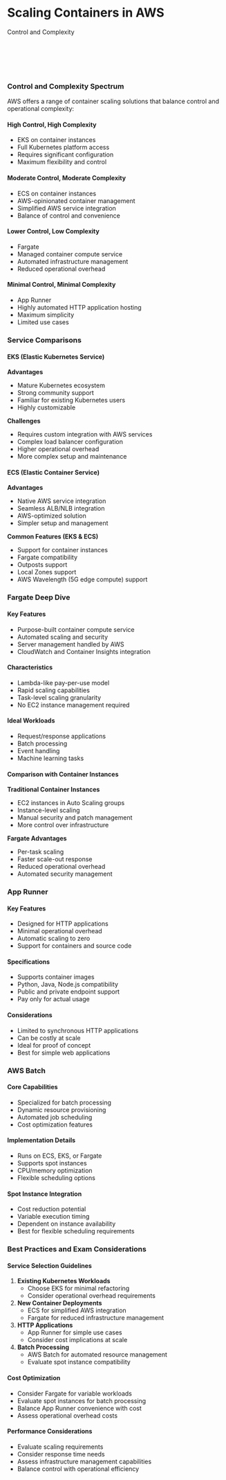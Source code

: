 # Scaling Containers in AWS

Control and Complexity

<figure><img src="../../../../.gitbook/assets/image (128).png" alt=""><figcaption></figcaption></figure>

<figure><img src="../../../../.gitbook/assets/image (135).png" alt=""><figcaption></figcaption></figure>

<figure><img src="../../../../.gitbook/assets/image (129).png" alt=""><figcaption></figcaption></figure>



<figure><img src="../../../../.gitbook/assets/image (131).png" alt=""><figcaption></figcaption></figure>

<figure><img src="../../../../.gitbook/assets/image (132).png" alt=""><figcaption></figcaption></figure>

<figure><img src="../../../../.gitbook/assets/image (133).png" alt=""><figcaption></figcaption></figure>

### Control and Complexity Spectrum

AWS offers a range of container scaling solutions that balance control and operational complexity:

#### High Control, High Complexity

* EKS on container instances
* Full Kubernetes platform access
* Requires significant configuration
* Maximum flexibility and control

#### Moderate Control, Moderate Complexity

* ECS on container instances
* AWS-opinionated container management
* Simplified AWS service integration
* Balance of control and convenience

#### Lower Control, Low Complexity

* Fargate
* Managed container compute service
* Automated infrastructure management
* Reduced operational overhead

#### Minimal Control, Minimal Complexity

* App Runner
* Highly automated HTTP application hosting
* Maximum simplicity
* Limited use cases

### Service Comparisons

#### EKS (Elastic Kubernetes Service)

**Advantages**

* Mature Kubernetes ecosystem
* Strong community support
* Familiar for existing Kubernetes users
* Highly customizable

**Challenges**

* Requires custom integration with AWS services
* Complex load balancer configuration
* Higher operational overhead
* More complex setup and maintenance

#### ECS (Elastic Container Service)

**Advantages**

* Native AWS service integration
* Seamless ALB/NLB integration
* AWS-optimized solution
* Simpler setup and management

**Common Features (EKS & ECS)**

* Support for container instances
* Fargate compatibility
* Outposts support
* Local Zones support
* AWS Wavelength (5G edge compute) support

### Fargate Deep Dive

#### Key Features

* Purpose-built container compute service
* Automated scaling and security
* Server management handled by AWS
* CloudWatch and Container Insights integration

#### Characteristics

* Lambda-like pay-per-use model
* Rapid scaling capabilities
* Task-level scaling granularity
* No EC2 instance management required

#### Ideal Workloads

* Request/response applications
* Batch processing
* Event handling
* Machine learning tasks

#### Comparison with Container Instances

**Traditional Container Instances**

* EC2 instances in Auto Scaling groups
* Instance-level scaling
* Manual security and patch management
* More control over infrastructure

**Fargate Advantages**

* Per-task scaling
* Faster scale-out response
* Reduced operational overhead
* Automated security management

### App Runner

#### Key Features

* Designed for HTTP applications
* Minimal operational overhead
* Automatic scaling to zero
* Support for containers and source code

#### Specifications

* Supports container images
* Python, Java, Node.js compatibility
* Public and private endpoint support
* Pay only for actual usage

#### Considerations

* Limited to synchronous HTTP applications
* Can be costly at scale
* Ideal for proof of concept
* Best for simple web applications

### AWS Batch

#### Core Capabilities

* Specialized for batch processing
* Dynamic resource provisioning
* Automated job scheduling
* Cost optimization features

#### Implementation Details

* Runs on ECS, EKS, or Fargate
* Supports spot instances
* CPU/memory optimization
* Flexible scheduling options

#### Spot Instance Integration

* Cost reduction potential
* Variable execution timing
* Dependent on instance availability
* Best for flexible scheduling requirements

### Best Practices and Exam Considerations

#### Service Selection Guidelines

1. **Existing Kubernetes Workloads**
   * Choose EKS for minimal refactoring
   * Consider operational overhead requirements
2. **New Container Deployments**
   * ECS for simplified AWS integration
   * Fargate for reduced infrastructure management
3. **HTTP Applications**
   * App Runner for simple use cases
   * Consider cost implications at scale
4. **Batch Processing**
   * AWS Batch for automated resource management
   * Evaluate spot instance compatibility

#### Cost Optimization

* Consider Fargate for variable workloads
* Evaluate spot instances for batch processing
* Balance App Runner convenience with cost
* Assess operational overhead costs

#### Performance Considerations

* Evaluate scaling requirements
* Consider response time needs
* Assess infrastructure management capabilities
* Balance control with operational efficiency
